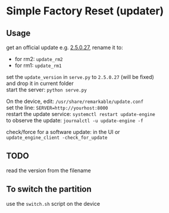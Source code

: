 # Simple Factory Reset (updater)

## Usage
get an official update e.g. [2.5.0.27](https://eu-central-1.linodeobjects.com:443/remarkable-2/build/reMarkable%20Device%20Beta/RM110/2.5.0.27/2.5.0.27_reMarkable2.signed), rename it to:

- for rm2: `update_rm2`
- for rm1: `update_rm1`

set the `update_version` in `serve.py` to `2.5.0.27` (will be fixed)  
and drop it in current folder  
start the server: `python serve.py`  

On the device, edit: `/usr/share/remarkable/update.conf`  
set the line: `SERVER=http://yourhost:8000`  
restart the update service: `systemctl restart update-engine`  
to observe the update: `journalctl -u update-engine -f`  

check/force for a software update:
in the UI or  
`update_engine_client -check_for_update`  

## TODO
read the version from the filename

## To switch the partition
use the `switch.sh` script on the device

